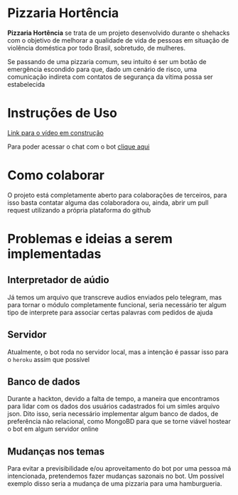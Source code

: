 # Pizzaria Hortência
**Pizzaria Hortência** se trata de um projeto desenvolvido durante o shehacks com o objetivo de melhorar a qualidade de vida de pessoas em situação de violência doméstica por todo Brasil, sobretudo, de mulheres.

Se passando de uma pizzaria comum, seu intuito é ser um botão de emergência escondido para que, dado um cenário de risco, uma comunicação indireta com contatos de segurança da vítima possa ser estabelecida

# Instruções de Uso
[Link para o vídeo em construção](linkparaovideo.com)

Para poder acessar o chat com o bot [clique aqui](https://t.me/PizzaHortaBot)

# Como colaborar
O projeto está completamente aberto para colaborações de terceiros, para isso basta contatar alguma das colaboradora ou, ainda, abrir um pull request utilizando a própria plataforma do github

# Problemas e ideias a serem implementadas

## Interpretador de aúdio
Já temos um arquivo que transcreve audios enviados pelo telegram, mas para tornar o módulo completamente funcional, seria necessário ter algum tipo de interprete para associar certas palavras com pedidos de ajuda

## Servidor
Atualmente, o bot roda no servidor local, mas a intenção é passar isso para o `heroku` assim que possível

## Banco de dados
Durante a hackton, devido a falta de tempo, a maneira que encontramos para lidar com os dados dos usuários cadastrados foi um simles arquivo json. Dito isso, seria necessário implementar algum banco de dados, de preferência não relacional, como MongoBD para que se torne viável hostear o bot em algum servidor online

## Mudanças nos temas
Para evitar a previsibilidade e/ou aproveitamento do bot por uma pessoa má intencionada, pretendemos fazer mudanças sazonais no bot. Um possível exemplo disso seria a mudança de uma pizzaria para uma hamburgueria.

